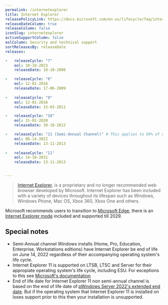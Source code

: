 ```yaml
---
permalink: /internetexplorer
title: Internet Explorer
releasePolicyLink: https://docs.microsoft.com/en-us/lifecycle/faq/internet-explorer-microsoft-edge#what-is-the-lifecycle-policy-for-internet-explorer-
releaseDateColumn: true
releaseColumn: false
iconSlug: internetexplorer
activeSupportColumn: false
eolColumn: Security and technical support
sortReleasesBy: releaseDate
releases:

-   releaseCycle: "7" 
    eol: 10-10-2023
    releaseDate: 18-10-2006

-   releaseCycle: "8"
    eol: 12-01-2016
    releaseDate: 17-06-2009
    
-   releaseCycle: "9"
    eol: 12-01-2016
    releaseDate: 15-03-2011    

-   releaseCycle: "10"
    eol: 31-01-2020
    releaseDate: 30-10-2012

-   releaseCycle: "11 (Semi-Annual Channel)" # This applies to 99% of users
    eol: 06-14-2022
    releaseDate: 13-11-2013
    
-   releaseCycle: "11"
    eol: 14-10-2031
    releaseDate: 13-11-2013


---
```


> [Internet Explorer](https://www.microsoft.com/en-us/download/internet-explorer.aspx), is a proprietary and no longer recommended web browser developed by Microsoft. Internet Explorer has been included with a variety of devices throughout its lifespan such as Windows, Windows Phone, Mac OS, Xbox 360, Xbox One and others.

Microsoft recommends users to transition to [Microsoft Edge](https://www.microsoft.com/en-us/edge), there is an [Internet Explorer mode](https://docs.microsoft.com/en-us/deployedge/edge-ie-mode) included and supported till 2029.

## Special notes

- Semi-Annual channel Windows installs (Home, Pro, Education, Enterprise, Workstations editions) have Internet Explorer be end of life on June 14, 2022 regardless of their accompanying operating system's life cycle.
- Internet Explorer 11 is supported on LTSB, LTSC and Server for their appropiate operating system's life cycle, including ESU. For exceptions to this see [Microsoft's documentation](https://docs.microsoft.com/en-us/lifecycle/faq/internet-explorer-microsoft-edge#what-is-the-lifecycle-policy-for-internet-explorer-)
- End of life date for Internet Explorer 11 non semi-annual channel is based on the end of life date of [pWindows Server 2022's extended end date](https://docs.microsoft.com/en-us/lifecycle/products/windows-server-2022). But if the operating system that Internet Explorer 11 is installed on loses support prior to this then your installation is unsupported.
